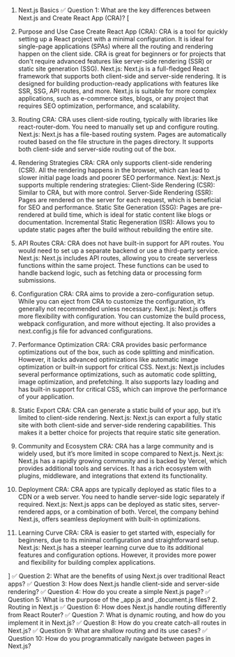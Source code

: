 1. Next.js Basics
✅ Question 1: What are the key differences between Next.js and Create React App (CRA)?
[
1. Purpose and Use Case
Create React App (CRA):
CRA is a tool for quickly setting up a React project with a minimal configuration.
It is ideal for single-page applications (SPAs) where all the routing and rendering happen on the client side.
CRA is great for beginners or for projects that don't require advanced features like server-side rendering (SSR) or static site generation (SSG).
Next.js:
Next.js is a full-fledged React framework that supports both client-side and server-side rendering.
It is designed for building production-ready applications with features like SSR, SSG, API routes, and more.
Next.js is suitable for more complex applications, such as e-commerce sites, blogs, or any project that requires SEO optimization, performance, and scalability.

2. Routing
CRA:
CRA uses client-side routing, typically with libraries like react-router-dom.
You need to manually set up and configure routing.
Next.js:
Next.js has a file-based routing system. Pages are automatically routed based on the file structure in the pages directory.
It supports both client-side and server-side routing out of the box.

3. Rendering Strategies
CRA:
CRA only supports client-side rendering (CSR). All the rendering happens in the browser, which can lead to slower initial page loads and poorer SEO performance.
Next.js:
Next.js supports multiple rendering strategies:
Client-Side Rendering (CSR): Similar to CRA, but with more control.
Server-Side Rendering (SSR): Pages are rendered on the server for each request, which is beneficial for SEO and performance.
Static Site Generation (SSG): Pages are pre-rendered at build time, which is ideal for static content like blogs or documentation.
Incremental Static Regeneration (ISR): Allows you to update static pages after the build without rebuilding the entire site.

4. API Routes
CRA:
CRA does not have built-in support for API routes. You would need to set up a separate backend or use a third-party service.
Next.js:
Next.js includes API routes, allowing you to create serverless functions within the same project. These functions can be used to handle backend logic, such as fetching data or processing form submissions.

5. Configuration
CRA:
CRA aims to provide a zero-configuration setup. While you can eject from CRA to customize the configuration, it’s generally not recommended unless necessary.
Next.js:
Next.js offers more flexibility with configuration. You can customize the build process, webpack configuration, and more without ejecting.
It also provides a next.config.js file for advanced configurations.

6. Performance Optimization
CRA:
CRA provides basic performance optimizations out of the box, such as code splitting and minification.
However, it lacks advanced optimizations like automatic image optimization or built-in support for critical CSS.
Next.js:
Next.js includes several performance optimizations, such as automatic code splitting, image optimization, and prefetching.
It also supports lazy loading and has built-in support for critical CSS, which can improve the performance of your application.

7. Static Export
CRA:
CRA can generate a static build of your app, but it’s limited to client-side rendering.
Next.js:
Next.js can export a fully static site with both client-side and server-side rendering capabilities.
This makes it a better choice for projects that require static site generation.

8. Community and Ecosystem
CRA:
CRA has a large community and is widely used, but it’s more limited in scope compared to Next.js.
Next.js:
Next.js has a rapidly growing community and is backed by Vercel, which provides additional tools and services.
It has a rich ecosystem with plugins, middleware, and integrations that extend its functionality.

9. Deployment
CRA:
CRA apps are typically deployed as static files to a CDN or a web server.
You need to handle server-side logic separately if required.
Next.js:
Next.js apps can be deployed as static sites, server-rendered apps, or a combination of both.
Vercel, the company behind Next.js, offers seamless deployment with built-in optimizations.

10. Learning Curve
CRA:
CRA is easier to get started with, especially for beginners, due to its minimal configuration and straightforward setup.
Next.js:
Next.js has a steeper learning curve due to its additional features and configuration options.
However, it provides more power and flexibility for building complex applications.

]
✅ Question 2: What are the benefits of using Next.js over traditional React apps?
✅ Question 3: How does Next.js handle client-side and server-side rendering?
✅ Question 4: How do you create a simple Next.js page?
✅ Question 5: What is the purpose of the _app.js and _document.js files?
 2. Routing in Next.js
✅ Question 6: How does Next.js handle routing differently from React Router?
✅ Question 7: What is dynamic routing, and how do you implement it in Next.js?
✅ Question 8: How do you create catch-all routes in Next.js?
✅ Question 9: What are shallow routing and its use cases?
✅ Question 10: How do you programmatically navigate between pages in Next.js?